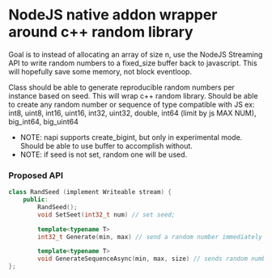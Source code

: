 <h1>NodeJS native addon wrapper around c++ random library</h1>

<p>
Goal is to instead of allocating an array of size n, use the NodeJS Streaming API
to write random numbers to a fixed_size buffer back to javascript. This will hopefully
save some memory, not block eventloop. 

Class should be able to generate reproducible random numbers per instance based on seed.
This will wrap c++ random library.
Should be able to create any random number or sequence of type compatible with JS
ex: int8, uint8, int16, uint16, int32, uint32, double, int64 (limit by js MAX NUM), big_int64, big_uint64
</p>

<ul>
<li>NOTE: napi supports create_bigint, but only in experimental mode. Should be able to use buffer to accomplish without.</li>
<li>NOTE: if seed is not set, random one will be used.</li>
</ul>

<h3>Proposed API</h3>

```c++
class RandSeed (implement Writeable stream) {
    public:
        RandSeed();
        void SetSeet(int32_t num) // set seed;

        template<typename T>
        int32_t Generate(min, max) // send a random number immediately

        template<typename T>
        void GenerateSequenceAsync(min, max, size) // sends random numbers to the underlying stream buffer
};
```




